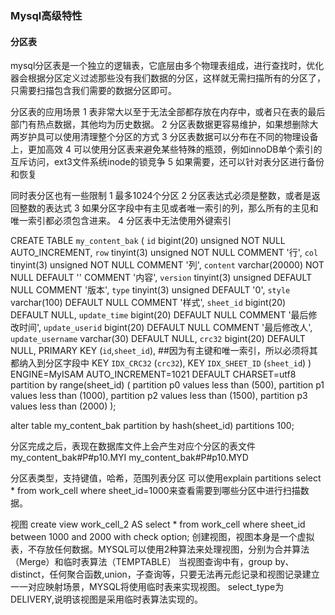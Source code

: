 ### Mysql高级特性
#### 分区表
mysql分区表是一个独立的逻辑表，它底层由多个物理表组成，进行查找时，优化器会根据分区定义过滤那些没有我们数据的分区，这样就无需扫描所有的分区了，只需要扫描包含我们需要的数据分区即可。

分区表的应用场景
1 表非常大以至于无法全部都存放在内存中，或者只在表的最后部门有热点数据，其他均为历史数据。
2 分区表数据更容易维护，如果想删除大两岁护具可以使用清理整个分区的方式
3 分区表数据可以分布在不同的物理设备上，更加高效
4 可以使用分区表来避免某些特殊的瓶颈，例如innoDB单个索引的互斥访问，ext3文件系统inode的锁竞争
5 如果需要，还可以针对表分区进行备份和恢复

同时表分区也有一些限制
1 最多1024个分区
2 分区表达式必须是整数，或者是返回整数的表达式
3 如果分区字段中有主见或者唯一索引的列，那么所有的主见和唯一索引都必须包含进来。
4 分区表中无法使用外键索引

CREATE TABLE `my_content_bak` (
  `id` bigint(20) unsigned NOT NULL AUTO_INCREMENT,
  `row` tinyint(3) unsigned NOT NULL COMMENT '行',
  `col` tinyint(3) unsigned NOT NULL COMMENT '列',
  `content` varchar(20000) NOT NULL DEFAULT '' COMMENT '内容',
  `version` tinyint(3) unsigned DEFAULT NULL COMMENT '版本',
  `type` tinyint(3) unsigned DEFAULT '0',
  `style` varchar(100) DEFAULT NULL COMMENT '样式',
  `sheet_id` bigint(20) DEFAULT NULL,
  `update_time` bigint(20) DEFAULT NULL COMMENT '最后修改时间',
  `update_userid` bigint(20) DEFAULT NULL COMMENT '最后修改人',
  `update_username` varchar(30) DEFAULT NULL,
  `crc32` bigint(20) DEFAULT NULL,
  PRIMARY KEY (`id`,`sheet_id`),  ##因为有主键和唯一索引，所以必须将其都纳入到分区字段中
  KEY `IDX_CRC32` (`crc32`),
  KEY `IDX_SHEET_ID` (`sheet_id`)
) ENGINE=MyISAM AUTO_INCREMENT=1021 DEFAULT CHARSET=utf8
partition by range(sheet_id)
(
partition p0 values less than (500),
partition p1 values less than (1000),
partition p2 values less than (1500),
partition p3 values less than (2000)
);

alter table my_content_bak partition by hash(sheet_id)
partitions 100;

分区完成之后，表现在数据库文件上会产生对应个分区的表文件
my_content_bak#P#p10.MYI
my_content_bak#P#p10.MYD

分区表类型，支持键值，哈希，范围列表分区
可以使用explain partitions select * from work_cell where sheet_id=1000来查看需要到哪些分区中进行扫描数据。


视图
create view work_cell_2 AS
select * from work_cell where sheet_id between 1000 and 2000 with check option;
创建视图，视图本身是一个虚拟表，不存放任何数据。MYSQL可以使用2种算法来处理视图，分别为合并算法（Merge）和临时表算法（TEMPTABLE）
当视图查询中有，group by、distinct，任何聚合函数,union，子查询等，只要无法再元彪记录和视图记录建立一一对应映射场景，MYSQL将使用临时表来实现视图。
select_type为DELIVERY,说明该视图是采用临时表算法实现的。
